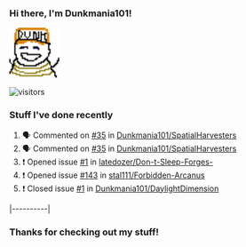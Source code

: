 ### Hi there, I'm Dunkmania101\!
![profile-pic](images/dunkie.png)

![visitors](https://visitor-badge-reloaded.herokuapp.com/badge?page_id=Dunkmania101.Dunkmania101&color=00cf00)

### Stuff I've done recently
<!--START_SECTION:activity-->
1. 🗣 Commented on [#35](https://github.com/Dunkmania101/SpatialHarvesters/issues/35) in [Dunkmania101/SpatialHarvesters](https://github.com/Dunkmania101/SpatialHarvesters)
2. 🗣 Commented on [#35](https://github.com/Dunkmania101/SpatialHarvesters/issues/35) in [Dunkmania101/SpatialHarvesters](https://github.com/Dunkmania101/SpatialHarvesters)
3. ❗️ Opened issue [#1](https://github.com/latedozer/Don-t-Sleep-Forges-/issues/1) in [latedozer/Don-t-Sleep-Forges-](https://github.com/latedozer/Don-t-Sleep-Forges-)
4. ❗️ Opened issue [#143](https://github.com/stal111/Forbidden-Arcanus/issues/143) in [stal111/Forbidden-Arcanus](https://github.com/stal111/Forbidden-Arcanus)
5. ❗️ Closed issue [#1](https://github.com/Dunkmania101/DaylightDimension/issues/1) in [Dunkmania101/DaylightDimension](https://github.com/Dunkmania101/DaylightDimension)
<!--END_SECTION:activity-->
|----------|
### Thanks for checking out my stuff\!
